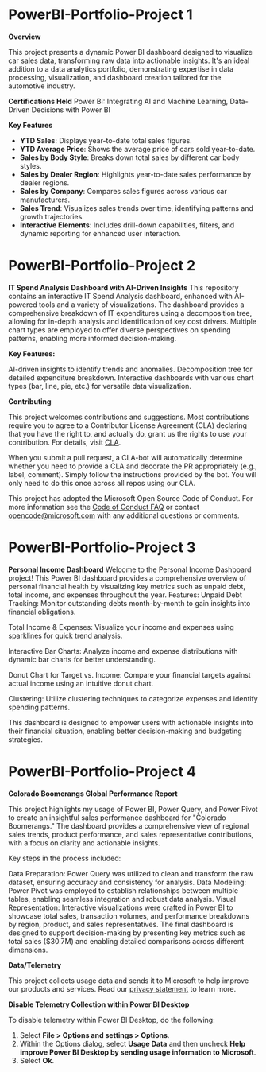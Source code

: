 # PowerBI-Portfolio-Project 1


**Overview**

This project presents a dynamic Power BI dashboard designed to visualize car sales data, transforming raw data into actionable insights. It's an ideal addition to a data analytics portfolio, demonstrating expertise in data processing, visualization, and dashboard creation tailored for the automotive industry.

**Certifications Held**
Power BI: Integrating AI and Machine Learning, Data-Driven Decisions with Power BI

**Key Features**

- **YTD Sales**: Displays year-to-date total sales figures.
- **YTD Average Price**: Shows the average price of cars sold year-to-date.
- **Sales by Body Style**: Breaks down total sales by different car body styles.
- **Sales by Dealer Region**: Highlights year-to-date sales performance by dealer regions.
- **Sales by Company**: Compares sales figures across various car manufacturers.
- **Sales Trend**: Visualizes sales trends over time, identifying patterns and growth trajectories.
- **Interactive Elements**: Includes drill-down capabilities, filters, and dynamic reporting for enhanced user interaction.

# PowerBI-Portfolio-Project 2
**IT Spend Analysis Dashboard with AI-Driven Insights**
This repository contains an interactive IT Spend Analysis dashboard, enhanced with AI-powered tools and a variety of visualizations. The dashboard provides a comprehensive breakdown of IT expenditures using a decomposition tree, allowing for in-depth analysis and identification of key cost drivers. Multiple chart types are employed to offer diverse perspectives on spending patterns, enabling more informed decision-making.

**Key Features:**

AI-driven insights to identify trends and anomalies.
Decomposition tree for detailed expenditure breakdown.
Interactive dashboards with various chart types (bar, line, pie, etc.) for versatile data visualization.

**Contributing**

This project welcomes contributions and suggestions. Most contributions require you to agree to a Contributor License Agreement (CLA) declaring that you have the right to, and actually do, grant us the rights to use your contribution. For details, visit [CLA](https://cla.microsoft.com).

When you submit a pull request, a CLA-bot will automatically determine whether you need to provide a CLA and decorate the PR appropriately (e.g., label, comment). Simply follow the instructions provided by the bot. You will only need to do this once across all repos using our CLA.

This project has adopted the Microsoft Open Source Code of Conduct. For more information see the [Code of Conduct FAQ](https://opensource.microsoft.com/codeofconduct/faq/) or contact [opencode@microsoft.com](mailto:opencode@microsoft.com) with any additional questions or comments.

# PowerBI-Portfolio-Project 3
**Personal Income Dashboard**
Welcome to the Personal Income Dashboard project! This Power BI dashboard provides a comprehensive overview of personal financial health by visualizing key metrics such as unpaid debt, total income, and expenses throughout the year.
Features:
Unpaid Debt Tracking: Monitor outstanding debts month-by-month to gain insights into financial obligations.

Total Income & Expenses: Visualize your income and expenses using sparklines for quick trend analysis.

Interactive Bar Charts: Analyze income and expense distributions with dynamic bar charts for better understanding.

Donut Chart for Target vs. Income: Compare your financial targets against actual income using an intuitive donut chart.

Clustering: Utilize clustering techniques to categorize expenses and identify spending patterns.

This dashboard is designed to empower users with actionable insights into their financial situation, enabling better decision-making and budgeting strategies.

# PowerBI-Portfolio-Project 4
**Colorado Boomerangs Global Performance Report**

This project highlights my usage of Power BI, Power Query, and Power Pivot to create an insightful sales performance dashboard for "Colorado Boomerangs." The dashboard provides a comprehensive view of regional sales trends, product performance, and sales representative contributions, with a focus on clarity and actionable insights.

Key steps in the process included:

Data Preparation: Power Query was utilized to clean and transform the raw dataset, ensuring accuracy and consistency for analysis.
Data Modeling: Power Pivot was employed to establish relationships between multiple tables, enabling seamless integration and robust data analysis.
Visual Representation: Interactive visualizations were crafted in Power BI to showcase total sales, transaction volumes, and performance breakdowns by region, product, and sales representatives.
The final dashboard is designed to support decision-making by presenting key metrics such as total sales ($30.7M) and enabling detailed comparisons across different dimensions.

**Data/Telemetry**

This project collects usage data and sends it to Microsoft to help improve our products and services. Read our [privacy statement](https://privacy.microsoft.com/privacystatement) to learn more.

**Disable Telemetry Collection within Power BI Desktop**

To disable telemetry within Power BI Desktop, do the following:
1. Select **File > Options and settings > Options**.
2. Within the Options dialog, select **Usage Data** and then uncheck **Help improve Power BI Desktop by sending usage information to Microsoft**.
3. Select **Ok**.


